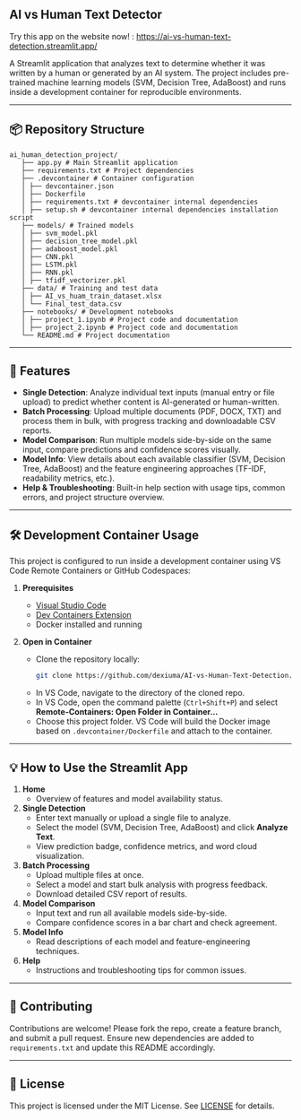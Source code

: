 ## AI vs Human Text Detector

Try this app on the website now! : https://ai-vs-human-text-detection.streamlit.app/


A Streamlit application that analyzes text to determine whether it was written by a human or generated by an AI system. The project includes pre-trained machine learning models (SVM, Decision Tree, AdaBoost) and runs inside a development container for reproducible environments.

---

## 📦 Repository Structure

```
ai_human_detection_project/
   ├── app.py # Main Streamlit application
   ├── requirements.txt # Project dependencies
   ├── .devcontainer # Container configuration
   │ ├── devcontainer.json
   │ ├── Dockerfile
   │ ├── requirements.txt # devcontainer internal dependencies
   │ ├── setup.sh # devcontainer internal dependencies installation script
   ├── models/ # Trained models
   │ ├── svm_model.pkl
   │ ├── decision_tree_model.pkl
   │ ├── adaboost_model.pkl
   │ ├── CNN.pkl
   │ ├── LSTM.pkl
   │ ├── RNN.pkl
   │ ├── tfidf_vectorizer.pkl
   ├── data/ # Training and test data
   │ ├── AI_vs_huam_train_dataset.xlsx
   │ └── Final_test_data.csv
   ├── notebooks/ # Development notebooks
   │ ├── project_1.ipynb # Project code and documentation
   │ ├── project_2.ipynb # Project code and documentation
   └── README.md # Project documentation
```

---

## 🚀 Features

- **Single Detection**: Analyze individual text inputs (manual entry or file upload) to predict whether content is AI-generated or human-written.
- **Batch Processing**: Upload multiple documents (PDF, DOCX, TXT) and process them in bulk, with progress tracking and downloadable CSV reports.
- **Model Comparison**: Run multiple models side-by-side on the same input, compare predictions and confidence scores visually.
- **Model Info**: View details about each available classifier (SVM, Decision Tree, AdaBoost) and the feature engineering approaches (TF-IDF, readability metrics, etc.).
- **Help & Troubleshooting**: Built-in help section with usage tips, common errors, and project structure overview.

---

## 🛠 Development Container Usage

This project is configured to run inside a development container using VS Code Remote Containers or GitHub Codespaces:

1. **Prerequisites**

   - [Visual Studio Code](https://code.visualstudio.com/)
   - [Dev Containers Extension](https://marketplace.visualstudio.com/items?itemName=ms-vscode-remote.remote-containers)
   - Docker installed and running

2. **Open in Container**

   - Clone the repository locally:
     ```bash
     git clone https://github.com/dexiuma/AI-vs-Human-Text-Detection.git
     ```
   - In VS Code, navigate to the directory of the cloned repo.
   - In VS Code, open the command palette (`Ctrl+Shift+P`) and select **Remote-Containers: Open Folder in Container...**
   - Choose this project folder. VS Code will build the Docker image based on `.devcontainer/Dockerfile` and attach to the container.

---

## 💡 How to Use the Streamlit App

1. **Home**
   - Overview of features and model availability status.
2. **Single Detection**
   - Enter text manually or upload a single file to analyze.
   - Select the model (SVM, Decision Tree, AdaBoost) and click **Analyze Text**.
   - View prediction badge, confidence metrics, and word cloud visualization.
3. **Batch Processing**
   - Upload multiple files at once.
   - Select a model and start bulk analysis with progress feedback.
   - Download detailed CSV report of results.
4. **Model Comparison**
   - Input text and run all available models side-by-side.
   - Compare confidence scores in a bar chart and check agreement.
5. **Model Info**
   - Read descriptions of each model and feature-engineering techniques.
6. **Help**
   - Instructions and troubleshooting tips for common issues.

---

## 👥 Contributing

Contributions are welcome! Please fork the repo, create a feature branch, and submit a pull request. Ensure new dependencies are added to `requirements.txt` and update this README accordingly.

---

## 📜 License

This project is licensed under the MIT License. See [LICENSE](LICENSE) for details.

